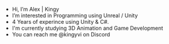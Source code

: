 - Hi, I’m Alex | Kingy
- I’m interested in Programming using Unreal / Unity
- 4 Years of experince using Unity & C#.
- I'm currently studying 3D Animation and Game Development
- You can reach me @kingyvi on Discord
